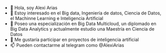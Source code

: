 - 👋 Hola, soy Alexi Arias
- 👀 Estoy interesado en el Big data, Ingeniería de datos, Ciencia de Datos, el Machinne Learning e Inteligencia Artificial
- 🌱 Poseo una especialización en Big Data Multicloud, un diplomado en Big Data Analytics y actualmente estudio una Maestría en Ciencia de Datos
- 💞️ Me gustaría participar en proyectos de inteligencia artificial
- 📫 Pueden contactarme al telegram  como @AlexiArias
<!---
Achi98/Achi98 is a ✨ special ✨ repository because its `README.md` (this file) appears on your GitHub profile.
You can click the Preview link to take a look at your changes.
--->
